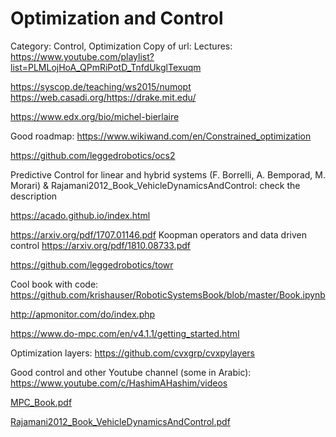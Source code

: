 # Optimization and Control

Category: Control, Optimization
Copy of url: Lectures: https://www.youtube.com/playlist?list=PLMLojHoA_QPmRiPotD_TnfdUkglTexuqm

https://syscop.de/teaching/ws2015/numopt
https://web.casadi.org/https://drake.mit.edu/

https://www.edx.org/bio/michel-bierlaire

Good roadmap: https://www.wikiwand.com/en/Constrained_optimization

https://github.com/leggedrobotics/ocs2

Predictive Control for linear and hybrid systems (F. Borrelli, A. Bemporad, M. Morari) & Rajamani2012_Book_VehicleDynamicsAndControl: check the description

https://acado.github.io/index.html

https://arxiv.org/pdf/1707.01146.pdf Koopman operators and data driven control https://arxiv.org/pdf/1810.08733.pdf

https://github.com/leggedrobotics/towr

Cool book with code: https://github.com/krishauser/RoboticSystemsBook/blob/master/Book.ipynb

http://apmonitor.com/do/index.php

https://www.do-mpc.com/en/v4.1.1/getting_started.html

Optimization layers: https://github.com/cvxgrp/cvxpylayers

Good control and other Youtube channel (some in Arabic): https://www.youtube.com/c/HashimAHashim/videos

[MPC_Book.pdf](Optimization%20and%20Control%2086a3f1f6f84c4f73ac440a0c20c54186/MPC_Book.pdf)

[Rajamani2012_Book_VehicleDynamicsAndControl.pdf](Optimization%20and%20Control%2086a3f1f6f84c4f73ac440a0c20c54186/Rajamani2012_Book_VehicleDynamicsAndControl.pdf)
